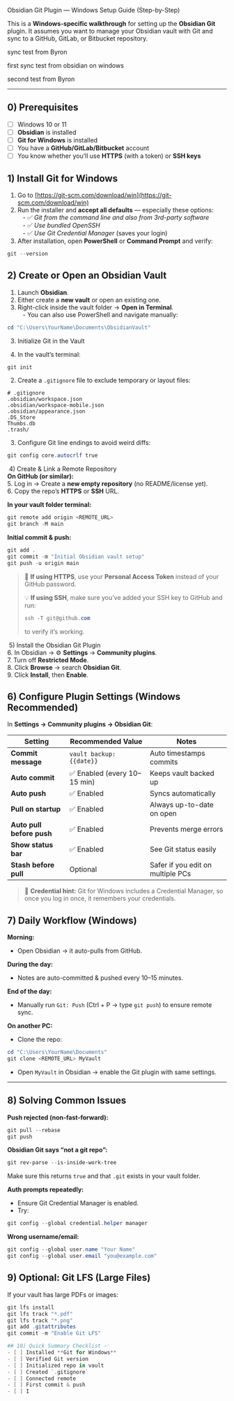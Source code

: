  Obsidian Git Plugin — Windows Setup Guide (Step-by-Step)  
  
This is a **Windows-specific walkthrough** for setting up the **Obsidian Git** plugin. It assumes you want to manage your Obsidian vault with Git and sync to a GitHub, GitLab, or Bitbucket repository. 

sync test from Byron

first sync test from obsidian on windows

second test from Byron



---  
  
## 0) Prerequisites  
- [ ] Windows 10 or 11  
- [ ] **Obsidian** is installed  
- [ ] **Git for Windows** is installed  
- [ ] You have a **GitHub/GitLab/Bitbucket** account  
- [ ] You know whether you’ll use **HTTPS** (with a token) or **SSH keys**  
  
## 1) Install Git for Windows  
1. Go to [https://git-scm.com/download/win](https://git-scm.com/download/win)  
2. Run the installer and **accept all defaults** — especially these options:  
   - ✅ *Git from the command line and also from 3rd-party software*  
   - ✅ *Use bundled OpenSSH*  
   - ✅ *Use Git Credential Manager* (saves your login)  
3. After installation, open **PowerShell** or **Command Prompt** and verify:  
```powershell  
git --version  
```

## 2) Create or Open an Obsidian Vault  
1. Launch **Obsidian**.  
2. Either create a **new vault** or open an existing one.  
3. Right-click inside the vault folder → **Open in Terminal**.  
   - You can also use PowerShell and navigate manually:  
```powershell  
cd "C:\Users\YourName\Documents\ObsidianVault"  
```

3) Initialize Git in the Vault  
4. In the vault’s terminal:  
```powershell  
git init  
```  
2. Create a `.gitignore` file to exclude temporary or layout files:  
```text  
# .gitignore  
.obsidian/workspace.json  
.obsidian/workspace-mobile.json  
.obsidian/appearance.json  
.DS_Store  
Thumbs.db  
.trash/  
```  
3. Configure Git line endings to avoid weird diffs:  
```powershell  
git config core.autocrlf true  
```


 4) Create & Link a Remote Repository  
**On GitHub (or similar):**  
5. Log in → Create a **new empty repository** (no README/license yet).  
6. Copy the repo’s **HTTPS** or **SSH** URL.  
  
**In your vault folder terminal:**  
```powershell  
git remote add origin <REMOTE_URL>  
git branch -M main  
```  
  
**Initial commit & push:**  
```powershell  
git add .  
git commit -m "Initial Obsidian vault setup"  
git push -u origin main  
```  
  
> 🔐 **If using HTTPS**, use your **Personal Access Token** instead of your GitHub password.  
>  
> 💡 **If using SSH**, make sure you’ve added your SSH key to GitHub and run:  
> ```powershell  
> ssh -T git@github.com  
> ```  
> to verify it’s working.


 5) Install the Obsidian Git Plugin  
6. In Obsidian → ⚙️ **Settings** → **Community plugins**.  
7. Turn off **Restricted Mode**.  
8. Click **Browse** → search **Obsidian Git**.  
9. Click **Install**, then **Enable**.

## 6) Configure Plugin Settings (Windows Recommended)  
In **Settings → Community plugins → Obsidian Git**:  
  
| Setting | Recommended Value | Notes |  
|----------|------------------|--------|  
| **Commit message** | `vault backup: {{date}}` | Auto timestamps commits |  
| **Auto commit** | ✅ Enabled (every 10–15 min) | Keeps vault backed up |  
| **Auto push** | ✅ Enabled | Syncs automatically |  
| **Pull on startup** | ✅ Enabled | Always up-to-date on open |  
| **Auto pull before push** | ✅ Enabled | Prevents merge errors |  
| **Show status bar** | ✅ Enabled | See Git status easily |  
| **Stash before pull** | Optional | Safer if you edit on multiple PCs |  
  
> 💾 **Credential hint:** Git for Windows includes a Credential Manager, so once you log in once, it remembers your credentials.  
  

## 7) Daily Workflow (Windows)  
**Morning:**  
- Open Obsidian → it auto-pulls from GitHub.  
  
**During the day:**  
- Notes are auto-committed & pushed every 10–15 minutes.  
  
**End of the day:**  
- Manually run `Git: Push` (Ctrl + P → type `git push`) to ensure remote sync.  
  
**On another PC:**  
- Clone the repo:  
```powershell  
cd "C:\Users\YourName\Documents"  
git clone <REMOTE_URL> MyVault  
```  
- Open `MyVault` in Obsidian → enable the Git plugin with same settings.  
  
---

## 8) Solving Common Issues  
**Push rejected (non-fast-forward):**  
```powershell  
git pull --rebase  
git push  
```  
  
**Obsidian Git says “not a git repo”:**  
```powershell  
git rev-parse --is-inside-work-tree  
```  
Make sure this returns `true` and that `.git` exists in your vault folder.  
  
**Auth prompts repeatedly:**  
- Ensure Git Credential Manager is enabled.  
- Try:  
```powershell  
git config --global credential.helper manager  
```  
  
**Wrong username/email:**  
```powershell  
git config --global user.name "Your Name"  
git config --global user.email "you@example.com"  
```

## 9) Optional: Git LFS (Large Files)  
If your vault has large PDFs or images:  
```powershell  
git lfs install  
git lfs track "*.pdf"  
git lfs track "*.png"  
git add .gitattributes  
git commit -m "Enable Git LFS"

## 10) Quick Summary Checklist ✅
- [ ] Installed **Git for Windows**  
- [ ] Verified Git version  
- [ ] Initialized repo in vault  
- [ ] Created `.gitignore`  
- [ ] Connected remote  
- [ ] First commit & push  
- [ ] I

